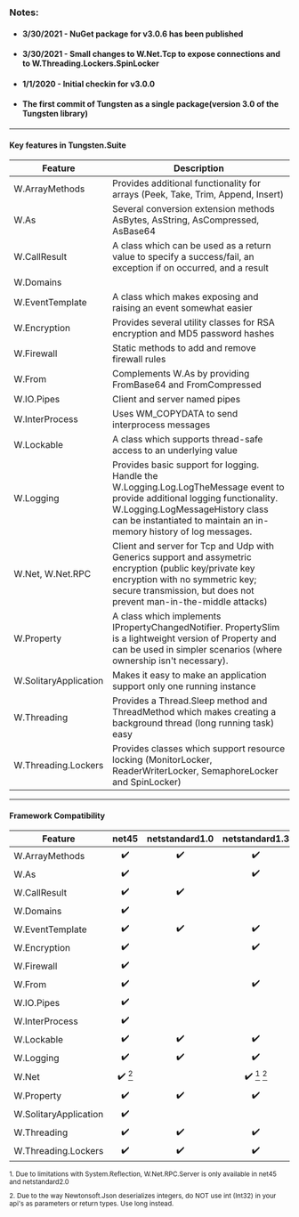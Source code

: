  ### Notes:
* #### 3/30/2021 - NuGet package for v3.0.6 has been published
* #### 3/30/2021 - Small changes to W.Net.Tcp to expose connections and to W.Threading.Lockers.SpinLocker
* #### 1/1/2020 - Initial checkin for v3.0.0
* #### The first commit of Tungsten as a single package(version 3.0 of the Tungsten library)
___

#### Key features in Tungsten.Suite
|    Feature    | Description                                                  |
| ------------- | ------------------------------------------------------------ |
| W.ArrayMethods | Provides additional functionality for arrays (Peek, Take, Trim, Append, Insert) |
| W.As | Several conversion extension methods AsBytes, AsString, AsCompressed, AsBase64 |
| W.CallResult | A class which can be used as a return value to specify a success/fail, an exception if on occurred, and a result |
| W.Domains | |
| W.EventTemplate | A class which makes exposing and raising an event somewhat easier |
| W.Encryption | Provides several utility classes for RSA encryption and MD5 password hashes |
| W.Firewall | Static methods to add and remove firewall rules |
| W.From | Complements W.As by providing FromBase64 and FromCompressed |
| W.IO.Pipes | Client and server named pipes                                |
| W.InterProcess | Uses WM_COPYDATA to send interprocess messages |
| W.Lockable | A class which supports thread-safe access to an underlying value |
| W.Logging | Provides basic support for logging.  Handle the W.Logging.Log.LogTheMessage event to provide additional logging functionality.  W.Logging.LogMessageHistory class can be instantiated to maintain an in-memory history of log messages. |
| W.Net, W.Net.RPC | Client and server for Tcp and Udp with Generics support and assymetric encryption (public key/private key encryption with no symmetric key; secure transmission, but does not prevent man-in-the-middle attacks) |
| W.Property | A class which implements IPropertyChangedNotifier.  PropertySlim is a lightweight version of Property and can be used in simpler scenarios (where ownership isn't necessary). |
| W.SolitaryApplication | Makes it easy to make an application support only one running instance |
| W.Threading | Provides a Thread.Sleep method and ThreadMethod which makes creating a background thread (long running task) easy |
| W.Threading.Lockers | Provides classes which support resource locking (MonitorLocker, ReaderWriterLocker, SemaphoreLocker and SpinLocker) |

___
#### Framework Compatibility
<sub>

|        Feature        |       net45        |   netstandard1.0   |   netstandard1.3   |   netstandard1.4   |   netstandard2.0   |
| --------------------- | :----------------: | :----------------: | :----------------: | :----------------: | :----------------: |
| W.ArrayMethods        | :heavy_check_mark: | :heavy_check_mark: | :heavy_check_mark: | :heavy_check_mark: | :heavy_check_mark: |
| W.As                  | :heavy_check_mark: |                    | :heavy_check_mark: | :heavy_check_mark: | :heavy_check_mark: |
| W.CallResult          | :heavy_check_mark: | :heavy_check_mark: |                    | :heavy_check_mark: | :heavy_check_mark: |
| W.Domains             | :heavy_check_mark: |                    |                    |                    |                    |
| W.EventTemplate       | :heavy_check_mark: | :heavy_check_mark: | :heavy_check_mark: | :heavy_check_mark: | :heavy_check_mark: |
| W.Encryption          | :heavy_check_mark: |                    | :heavy_check_mark: | :heavy_check_mark: | :heavy_check_mark: |
| W.Firewall            | :heavy_check_mark: |                    |                    |                    |                    |
| W.From                | :heavy_check_mark: |                    | :heavy_check_mark: | :heavy_check_mark: | :heavy_check_mark: |
| W.IO.Pipes            | :heavy_check_mark: |                    |                    | :heavy_check_mark: | :heavy_check_mark: |
| W.InterProcess        | :heavy_check_mark: |                    |                    |                    |                    |
| W.Lockable            | :heavy_check_mark: | :heavy_check_mark: | :heavy_check_mark: | :heavy_check_mark: | :heavy_check_mark: |
| W.Logging             | :heavy_check_mark: | :heavy_check_mark: | :heavy_check_mark: | :heavy_check_mark: | :heavy_check_mark: |
| W.Net                 | :heavy_check_mark: [<sup>2</sup>](#rpcNote2) |                    | :heavy_check_mark: [<sup>1</sup>](#rpcNote1) [<sup>2</sup>](#rpcNote2) | :heavy_check_mark: [<sup>1</sup>](#rpcNote1) [<sup>2</sup>](#rpcNote2) | :heavy_check_mark: [<sup>1</sup>](#rpcNote1) [<sup>2</sup>](#rpcNote2) |
| W.Property            | :heavy_check_mark: | :heavy_check_mark: | :heavy_check_mark: | :heavy_check_mark: | :heavy_check_mark: |
| W.SolitaryApplication | :heavy_check_mark: |                    |                    |                    | :heavy_check_mark: | 
| W.Threading           | :heavy_check_mark: | :heavy_check_mark: | :heavy_check_mark: | :heavy_check_mark: | :heavy_check_mark: |
| W.Threading.Lockers   | :heavy_check_mark: | :heavy_check_mark: | :heavy_check_mark: | :heavy_check_mark: | :heavy_check_mark: |

<p><a name="rpcNote1"></a>1. Due to limitations with System.Reflection, W.Net.RPC.Server is only available in net45 and netstandard2.0</p>
<p><a name="rpcNote2"></a>2. Due to the way Newtonsoft.Json deserializes integers, do NOT use int (Int32) in your api's as parameters or return types. Use long instead.</p>
<br>

</sub>
